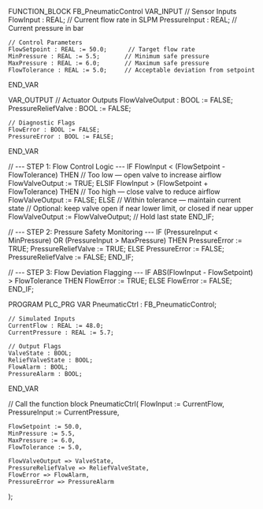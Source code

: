 FUNCTION_BLOCK FB_PneumaticControl
VAR_INPUT
    // Sensor Inputs
    FlowInput : REAL;         // Current flow rate in SLPM
    PressureInput : REAL;     // Current pressure in bar

    // Control Parameters
    FlowSetpoint : REAL := 50.0;      // Target flow rate
    MinPressure : REAL := 5.5;       // Minimum safe pressure
    MaxPressure : REAL := 6.0;       // Maximum safe pressure
    FlowTolerance : REAL := 5.0;     // Acceptable deviation from setpoint
END_VAR

VAR_OUTPUT
    // Actuator Outputs
    FlowValveOutput : BOOL := FALSE;
    PressureReliefValve : BOOL := FALSE;

    // Diagnostic Flags
    FlowError : BOOL := FALSE;
    PressureError : BOOL := FALSE;
END_VAR

// --- STEP 1: Flow Control Logic ---
IF FlowInput < (FlowSetpoint - FlowTolerance) THEN
    // Too low — open valve to increase airflow
    FlowValveOutput := TRUE;
ELSIF FlowInput > (FlowSetpoint + FlowTolerance) THEN
    // Too high — close valve to reduce airflow
    FlowValveOutput := FALSE;
ELSE
    // Within tolerance — maintain current state
    // Optional: keep valve open if near lower limit, or closed if near upper
    FlowValveOutput := FlowValveOutput; // Hold last state
END_IF;

// --- STEP 2: Pressure Safety Monitoring ---
IF (PressureInput < MinPressure) OR (PressureInput > MaxPressure) THEN
    PressureError := TRUE;
    PressureReliefValve := TRUE;
ELSE
    PressureError := FALSE;
    PressureReliefValve := FALSE;
END_IF;

// --- STEP 3: Flow Deviation Flagging ---
IF ABS(FlowInput - FlowSetpoint) > FlowTolerance THEN
    FlowError := TRUE;
ELSE
    FlowError := FALSE;
END_IF;

PROGRAM PLC_PRG
VAR
    PneumaticCtrl : FB_PneumaticControl;

    // Simulated Inputs
    CurrentFlow : REAL := 48.0;
    CurrentPressure : REAL := 5.7;

    // Output Flags
    ValveState : BOOL;
    ReliefValveState : BOOL;
    FlowAlarm : BOOL;
    PressureAlarm : BOOL;
END_VAR

// Call the function block
PneumaticCtrl(
    FlowInput := CurrentFlow,
    PressureInput := CurrentPressure,

    FlowSetpoint := 50.0,
    MinPressure := 5.5,
    MaxPressure := 6.0,
    FlowTolerance := 5.0,

    FlowValveOutput => ValveState,
    PressureReliefValve => ReliefValveState,
    FlowError => FlowAlarm,
    PressureError => PressureAlarm
);
